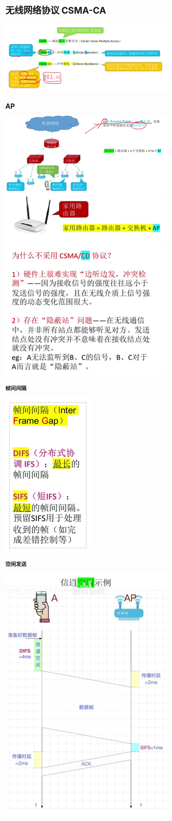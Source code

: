 
# 无线网络协议 CSMA-CA
![输入图片说明](/imgs/2025-07-31/ynNMQsYaNFjNkdym.png)

## AP
![输入图片说明](/imgs/2025-07-31/9yQqHZKYq5YmWyaT.png)
![输入图片说明](/imgs/2025-07-31/8E56mRoA13l2RNO4.png)
![输入图片说明](/imgs/2025-07-31/PutDE1CjcmcQX8Hp.png)
### 帧间间隔
![输入图片说明](/imgs/2025-07-31/PmM3onS2W5JUE3QR.png)
### 空闲发送
![输入图片说明](/imgs/2025-07-31/gpcsGaGFmoFs1wXl.png)
<!--stackedit_data:
eyJoaXN0b3J5IjpbMTI3MTQzODc2NSwtNzk1NTQzODg2XX0=
-->